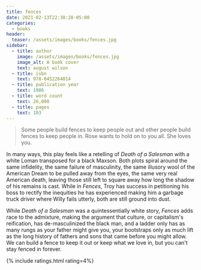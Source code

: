 ```yaml
---
title: fences
date: 2021-02-13T22:38:28-05:00
categories:
  - books
header:
  teaser: /assets/images/books/fences.jpg
sidebar:
  - title: author
    image: /assets/images/books/fences.jpg
    image_alt: A book cover
    text: august wilson
  - title: isbn
    text: 978-0452264014
  - title: publication year
    text: 1986
  - title: word count
    text: 26,000
  - title: pages
    text: 103
---
```

> Some people build fences to keep people out and other people build fences to keep people in. Rose wants to hold on to you all. She loves you.

In many ways, this play feels like a retelling of *Death of a Salesman* with a white Loman transposed for a black Maxson. Both plots spiral around the same infidelity, the same failure of masculinity, the same illusory wool of the American Dream to be pulled away from the eyes, the same very real American death, leaving those still left to square away how long the shadow of his remains is cast. While in *Fences*, Troy has success in petitioning his boss to rectify the inequities he has experienced making him a garbage truck driver where Willy fails utterly, both are still ground into dust.

While *Death of a Salesman* was a quintessentially white story, *Fences* adds race to the admixture, making the argument that culture, or capitalism's reification, has de-masculinized the black man, and a ladder only has as many rungs as your father might give you, your bootstraps only as much lift as the long history of fathers and sons that came before you might allow. We can build a fence to keep it out or keep what we love in, but you can't stay fenced in forever.

{% include ratings.html rating=4%}